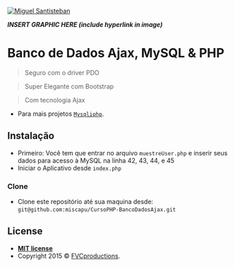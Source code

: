 <a href="https://mysqliphp.blogspot.com/"><img src="https://imgur.com/6yA25hz" title="Miguel Santisteban" alt="Miguel Santisteban"></a>

<!-- [![MYSQLIPHP](https://imgur.com/6yA25hz)](https://mysqliphp.blogspot.com/) -->

***INSERT GRAPHIC HERE (include hyperlink in image)***

# Banco de Dados Ajax, MySQL & PHP 

> Seguro com o driver PDO

> Super Elegante com Bootstrap

> Com tecnologia Ajax 

- Para mais projetos <a href="https://mysqliphp.blogspot.com/" target="_blank">`Mysqliphp`</a>.

## Instalação

- Primeiro: Você tem que entrar no arquivo `muestreUser.php` e inserir seus dados para acesso à MySQL na linha 42, 43, 44, e 45
- Iniciar o Aplicativo desde `index.php`

### Clone

- Clone este repositório até sua maquina desde: `git@github.com:miscapu/CursoPHP-BancoDadosAjax.git`

## License

- **[MIT license](https://mysqliphp.blogspot.com/)**
- Copyright 2015 © <a href="https://mysqliphp.blogspot.com/" target="_blank">FVCproductions</a>.
